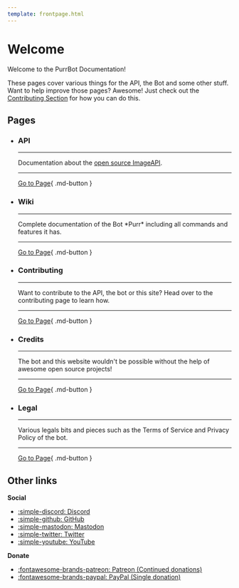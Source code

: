 ```yaml
---
template: frontpage.html
---
```


# Welcome
Welcome to the PurrBot Documentation!

These pages cover various things for the API, the Bot and some other stuff.  
Want to help improve those pages? Awesome! Just check out the [Contributing Section](#contributing) for how you can do this.

## Pages

<div class="grid cards" markdown>

-   ### API
    
    ----
    
    Documentation about the [open source ImageAPI](https://github.com/purrbot-site/ImageAPI).
    
    ----
    
    [Go to Page](api/index.md){ .md-button }

-   ### Wiki
    
    ----
    
    Complete documentation of the Bot \*Purr\* including all commands and features it has.
    
    ----
    
    [Go to Page](bot/index.md){ .md-button }

-   ### Contributing
    
    ----
    
    Want to contribute to the API, the bot or this site? Head over to the contributing page to learn how.
    
    ----
    
    [Go to Page](contribute/index.md){ .md-button }

-   ### Credits
    
    ----
    
    The bot and this website wouldn't be possible without the help of awesome open source projects!
    
    ----
    
    [Go to Page](credits/index.md){ .md-button }

-   ### Legal
    
    ----
    
    Various legals bits and pieces such as the Terms of Service and Privacy Policy of the bot.
    
    ----
    
    [Go to Page](legal/index.md){ .md-button }

</div>

## Other links
**Social**

- [:simple-discord: Discord](https://purrbot.site/discord)
- [:simple-github: GitHub](https://purrbot.site/github)
- [:simple-mastodon: Mastodon](https://purrbot.site/mastodon)
- [:simple-twitter: Twitter](https://purrbot.site/twitter)
- [:simple-youtube: YouTube](https://purrbot.site/youtube)

**Donate**

- [:fontawesome-brands-patreon: Patreon (Continued donations)](https://patreon.com/andre_601)
- [:fontawesome-brands-paypal: PayPal (Single donation)](https://purrbot.site/donate)
